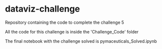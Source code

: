 # dataviz-challenge
Repository containing the code to complete the challenge 5

All the code for this challenge is inside the 'Challenge_Code' folder

The final notebook with the challenge solved is pymaceuticals_Solved.ipynb